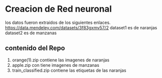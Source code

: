 # Creacion de Red neuronal
los datos fueron extraidos de los siguientes enlaces.
https://data.mendeley.com/datasets/3f83gxmv57/2
dataset1 es de naranjas
dataset2 es de manzanas

## contenido del Repo
1) orange(1).zip contiene las imagenes de naranjas 
2) apple.zip con tiene imagenes de manzanas
3) train_classified.zip contiene las etiquetas de las naranjas 
